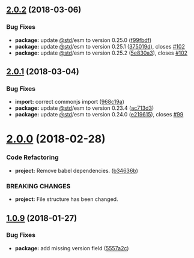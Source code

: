 <a name="2.0.2"></a>
## [2.0.2](https://github.com/genpw/genpw/compare/v2.0.1...v2.0.2) (2018-03-06)


### Bug Fixes

* **package:** update [@std](https://github.com/std)/esm to version 0.25.0 ([f99fbdf](https://github.com/genpw/genpw/commit/f99fbdf))
* **package:** update [@std](https://github.com/std)/esm to version 0.25.1 ([375019d](https://github.com/genpw/genpw/commit/375019d)), closes [#102](https://github.com/genpw/genpw/issues/102)
* **package:** update [@std](https://github.com/std)/esm to version 0.25.2 ([5e830a3](https://github.com/genpw/genpw/commit/5e830a3)), closes [#102](https://github.com/genpw/genpw/issues/102)

<a name="2.0.1"></a>
## [2.0.1](https://github.com/genpw/genpw/compare/v2.0.0...v2.0.1) (2018-03-04)


### Bug Fixes

* **import:** correct commonjs import ([968c19a](https://github.com/genpw/genpw/commit/968c19a))
* **package:** update [@std](https://github.com/std)/esm to version 0.23.4 ([ac713d3](https://github.com/genpw/genpw/commit/ac713d3))
* **package:** update [@std](https://github.com/std)/esm to version 0.24.0 ([e219615](https://github.com/genpw/genpw/commit/e219615)), closes [#99](https://github.com/genpw/genpw/issues/99)

<a name="2.0.0"></a>
# [2.0.0](https://github.com/genpw/genpw/compare/v1.0.9...v2.0.0) (2018-02-28)


### Code Refactoring

* **project:** Remove babel dependencies. ([b34636b](https://github.com/genpw/genpw/commit/b34636b))


### BREAKING CHANGES

* **project:** File structure has been changed.

<a name="1.0.9"></a>
## [1.0.9](https://github.com/genpw/genpw/compare/v1.0.8...v1.0.9) (2018-01-27)


### Bug Fixes

* **package:** add missing version field ([5557a2c](https://github.com/genpw/genpw/commit/5557a2c))
